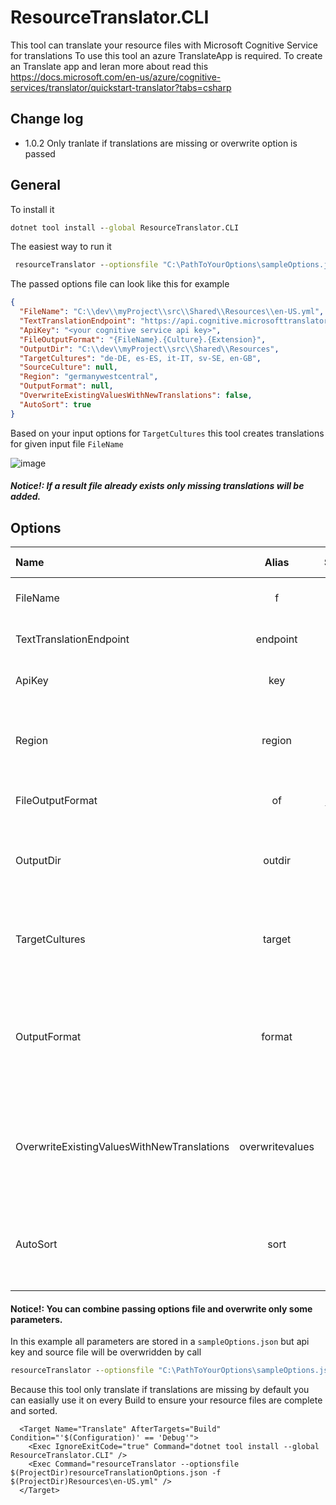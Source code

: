 # ResourceTranslator.CLI
This tool can translate your resource files with Microsoft Cognitive Service for translations
To use this tool an azure TranslateApp is required.
To create an Translate app and leran more about read this https://docs.microsoft.com/en-us/azure/cognitive-services/translator/quickstart-translator?tabs=csharp


## Change log
- 1.0.2 Only tranlate if translations are missing or overwrite option is passed

## General

To install it

```cmd
dotnet tool install --global ResourceTranslator.CLI
```

The easiest way to run it
```cmd
 resourceTranslator --optionsfile "C:\PathToYourOptions\sampleOptions.json"
```

The passed options file can look like this for example
```json
{
  "FileName": "C:\\dev\\myProject\\src\\Shared\\Resources\\en-US.yml",
  "TextTranslationEndpoint": "https://api.cognitive.microsofttranslator.com/",
  "ApiKey": "<your cognitive service api key>",
  "FileOutputFormat": "{FileName}.{Culture}.{Extension}",
  "OutputDir": "C:\\dev\\myProject\\src\\Shared\\Resources",
  "TargetCultures": "de-DE, es-ES, it-IT, sv-SE, en-GB",
  "SourceCulture": null,
  "Region": "germanywestcentral",
  "OutputFormat": null,
  "OverwriteExistingValuesWithNewTranslations": false,
  "AutoSort": true
}
```

Based on your input options for `TargetCultures` this tool creates translations for given input file `FileName`

![image](https://user-images.githubusercontent.com/11070717/138893321-440e103e-74ee-4cfd-99bb-3a0e2bda2069.png)

##### Notice!: If a result file already exists only missing translations will be added.


## Options

| Name          |      Alias   | Sample        | Is Required    | Description
| :---          |    :----:    |:---           |     :----:     |:---                      |
| FileName      | f            | `-f "C:\path\file.json"`   | yes           | The main input file to translate                   |
| TextTranslationEndpoint      | endpoint            | `-endpoint "https://api.cognitive.microsofttranslator.com/"`   | yes           | Endpoint for translation service
| ApiKey      | key            | `-key "<your api key>"`   | yes           | Api key for translation service
| Region      | region            | `-region "germanywestcentral"`   | yes           | Region where your azure cognitive service is stored
| FileOutputFormat      | of            | `-of "Generated_{FileName}_for_culture_{Culture}.{Extension}"`   | no           | Format to save out put file
| OutputDir      | outdir            | `-outdir "C:\otherdir\"`   | no           | Optional path to store result files in. Default is same dir as input file
| TargetCultures      | target            | `-target "de-DE, it-IT"`   | yes           | Target cultures to generate translations for. Split by , or ; possible
| OutputFormat      | format            | `-format "Json"`   | no           | Default same as input but if you want to convert yaml to json for example you can specify a format here
| OverwriteExistingValuesWithNewTranslations      | overwritevalues            | `-overwritevalues "True"`   | no           | If this is true existing target resources will overwridden and not merged
| AutoSort      | sort            | `-sort "True"`   | no           | If this is true all result files and the input file file sorted automatically Asc


#### Notice!: You can combine passing options file and overwrite only some parameters.
In this example all parameters are stored in a `sampleOptions.json` but api key and source file will be overwridden by call
```cmd
resourceTranslator --optionsfile "C:\PathToYourOptions\sampleOptions.json" -key "diferentApiKey" -f "PathToMyFile.json"
```

Because this tool only translate if translations are missing by default you can easially use it on every Build to ensure your resource files are complete and sorted.

```msbuild
  <Target Name="Translate" AfterTargets="Build" Condition="'$(Configuration)' == 'Debug'">
    <Exec IgnoreExitCode="true" Command="dotnet tool install --global ResourceTranslator.CLI" />
    <Exec Command="resourceTranslator --optionsfile $(ProjectDir)resourceTranslationOptions.json -f $(ProjectDir)Resources\en-US.yml" />
  </Target>
  ```

